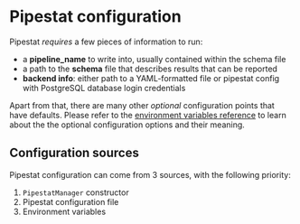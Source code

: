 # Pipestat configuration

Pipestat *requires* a few pieces of information to run:

- a **pipeline_name** to write into, usually contained within the schema file
- a path to the **schema** file that describes results that can be reported
- **backend info**: either path to a YAML-formatted file or pipestat config with PostgreSQL database login credentials

Apart from that, there are many other *optional* configuration points that have defaults. Please refer to the [environment variables reference](http://pipestat.databio.org/en/dev/env_vars/) to learn about the the optional configuration options and their meaning.

## Configuration sources

Pipestat configuration can come from 3 sources, with the following priority:

1. `PipestatManager` constructor
2. Pipestat configuration file
3. Environment variables
